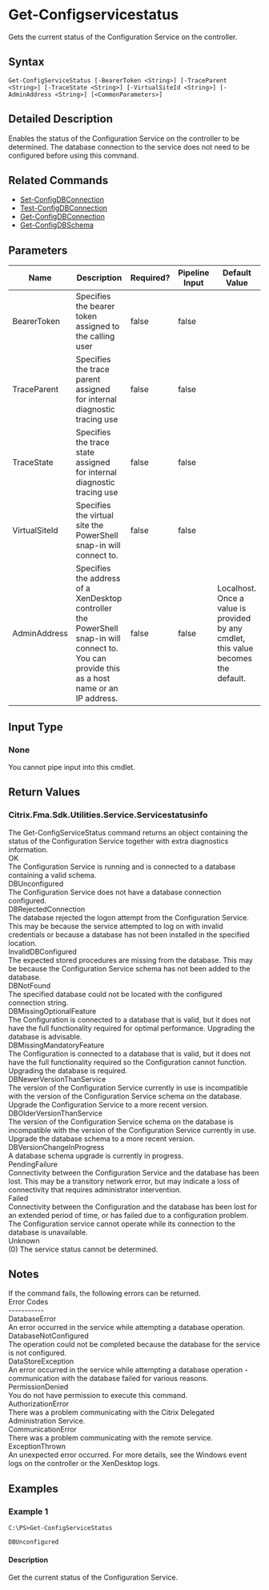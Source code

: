 ﻿
# Get-Configservicestatus
Gets the current status of the Configuration Service on the controller.
## Syntax

```
Get-ConfigServiceStatus [-BearerToken <String>] [-TraceParent <String>] [-TraceState <String>] [-VirtualSiteId <String>] [-AdminAddress <String>] [<CommonParameters>]
```

## Detailed Description
Enables the status of the Configuration Service on the controller to be determined. The database connection to the service does not need to be configured before using this command.


## Related Commands

* [Set-ConfigDBConnection](../Set-ConfigDBConnection/)
* [Test-ConfigDBConnection](../Test-ConfigDBConnection/)
* [Get-ConfigDBConnection](../Get-ConfigDBConnection/)
* [Get-ConfigDBSchema](../Get-ConfigDBSchema/)
## Parameters
| Name   | Description | Required? | Pipeline Input | Default Value |
| --- | --- | --- | --- | --- |
| BearerToken | Specifies the bearer token assigned to the calling user | false | false |  |
| TraceParent | Specifies the trace parent assigned for internal diagnostic tracing use | false | false |  |
| TraceState | Specifies the trace state assigned for internal diagnostic tracing use | false | false |  |
| VirtualSiteId | Specifies the virtual site the PowerShell snap-in will connect to. | false | false |  |
| AdminAddress | Specifies the address of a XenDesktop controller the PowerShell snap-in will connect to. You can provide this as a host name or an IP address. | false | false | Localhost. Once a value is provided by any cmdlet, this value becomes the default. |

## Input Type

### None
You cannot pipe input into this cmdlet.
## Return Values

### Citrix.Fma.Sdk.Utilities.Service.Servicestatusinfo
The Get-ConfigServiceStatus command returns an object containing the status of the Configuration Service together with extra diagnostics information.  
OK  
    The Configuration Service is running and is connected to a database containing a valid schema.  
DBUnconfigured  
    The Configuration Service does not have a database connection configured.  
DBRejectedConnection  
    The database rejected the logon attempt from the Configuration Service.  This may be because the service attempted to log on with invalid credentials or because a database has not been installed in the specified location.  
InvalidDBConfigured  
    The expected stored procedures are missing from the database.  This may be because the Configuration Service schema has not been added to the database.  
DBNotFound  
    The specified database could not be located with the configured connection string.  
DBMissingOptionalFeature  
    The Configuration is connected to a database that is valid, but it does not have the full functionality required for optimal performance. Upgrading the database is advisable.  
DBMissingMandatoryFeature  
    The Configuration is connected to a database that is valid, but it does not have the full functionality required so the Configuration cannot function. Upgrading the database is required.  
DBNewerVersionThanService  
    The version of the Configuration Service currently in use is incompatible with the version of the Configuration Service schema on the database.  Upgrade the Configuration Service to a more recent version.  
DBOlderVersionThanService  
    The version of the Configuration Service schema on the database is incompatible with the version of the Configuration Service currently in use.  Upgrade the database schema to a more recent version.  
DBVersionChangeInProgress  
    A database schema upgrade is currently in progress.  
PendingFailure  
    Connectivity between the Configuration Service and the database has been lost. This may be a transitory network error, but may indicate a loss of connectivity that requires administrator intervention.  
Failed  
    Connectivity between the Configuration and the database has been lost for an extended period of time, or has failed due to a configuration problem. The Configuration service cannot operate while its connection to the database is unavailable.  
Unknown  
    (0) The service status cannot be determined.
## Notes
If the command fails, the following errors can be returned.  
    Error Codes  
    -----------  
    DatabaseError  
        An error occurred in the service while attempting a database operation.  
    DatabaseNotConfigured  
        The operation could not be completed because the database for the service is not configured.  
    DataStoreException  
        An error occurred in the service while attempting a database operation - communication with the database failed for various reasons.  
    PermissionDenied  
        You do not have permission to execute this command.  
    AuthorizationError  
        There was a problem communicating with the Citrix Delegated Administration Service.  
    CommunicationError  
        There was a problem communicating with the remote service.  
    ExceptionThrown  
        An unexpected error occurred.  For more details, see the Windows event logs on the controller or the XenDesktop logs.
## Examples

### Example 1

```
C:\PS>Get-ConfigServiceStatus  
  
DBUnconfigured
```

#### Description
Get the current status of the Configuration Service.
